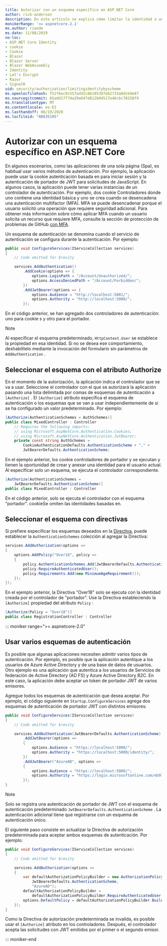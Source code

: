```yaml
---
title: Autorizar con un esquema específico en ASP.NET Core
author: rick-anderson
description: En este artículo se explica cómo limitar la identidad a un esquema específico cuando se trabaja con varios métodos de autenticación.
monikerRange: '>= aspnetcore-2.1'
ms.author: riande
ms.date: 11/08/2019
no-loc:
- ASP.NET Core Identity
- cookie
- Cookie
- Blazor
- Blazor Server
- Blazor WebAssembly
- Identity
- Let's Encrypt
- Razor
- SignalR
uid: security/authorization/limitingidentitybyscheme
ms.openlocfilehash: f52f6ec9c557add2c66105397eb2733a0dcb9e87
ms.sourcegitcommit: 65add17f74a29a647d812b04517e46cbc78258f9
ms.translationtype: MT
ms.contentlocale: es-ES
ms.lasthandoff: 08/19/2020
ms.locfileid: "88635195"
---
```

# <a name="authorize-with-a-specific-scheme-in-aspnet-core"></a>Autorizar con un esquema específico en ASP.NET Core

En algunos escenarios, como las aplicaciones de una sola página (Spa), es habitual usar varios métodos de autenticación. Por ejemplo, la aplicación puede usar la cookie autenticación basada en para iniciar sesión y la autenticación de portador de JWT para solicitudes de JavaScript. En algunos casos, la aplicación puede tener varias instancias de un controlador de autenticación. Por ejemplo, dos cookie Controladores donde uno contiene una identidad básica y uno se crea cuando se desencadena una autenticación multifactor (MFA). MFA se puede desencadenar porque el usuario solicitó una operación que requiere seguridad adicional. Para obtener más información sobre cómo aplicar MFA cuando un usuario solicita un recurso que requiere MFA, consulte la sección de protección de problemas de GitHub [con MFA](https://github.com/dotnet/AspNetCore.Docs/issues/15791#issuecomment-580464195).

Un esquema de autenticación se denomina cuando el servicio de autenticación se configura durante la autenticación. Por ejemplo:

```csharp
public void ConfigureServices(IServiceCollection services)
{
    // Code omitted for brevity

    services.AddAuthentication()
        .AddCookie(options => {
            options.LoginPath = "/Account/Unauthorized/";
            options.AccessDeniedPath = "/Account/Forbidden/";
        })
        .AddJwtBearer(options => {
            options.Audience = "http://localhost:5001/";
            options.Authority = "http://localhost:5000/";
        });
```

En el código anterior, se han agregado dos controladores de autenticación: uno para cookie s y otro para el portador.

>[!NOTE]
>Al especificar el esquema predeterminado, `HttpContext.User` se establece la propiedad en esa identidad. Si no se desea ese comportamiento, deshabilítelo mediante la invocación del formulario sin parámetros de `AddAuthentication` .

## <a name="selecting-the-scheme-with-the-authorize-attribute"></a>Seleccionar el esquema con el atributo Authorize

En el momento de la autorización, la aplicación indica el controlador que se va a usar. Seleccione el controlador con el que se autorizará la aplicación pasando una lista delimitada por comas de esquemas de autenticación a `[Authorize]` . El `[Authorize]` atributo especifica el esquema de autenticación o los esquemas que se van a usar independientemente de si se ha configurado un valor predeterminado. Por ejemplo:

```csharp
[Authorize(AuthenticationSchemes = AuthSchemes)]
public class MixedController : Controller
    // Requires the following imports:
    // using Microsoft.AspNetCore.Authentication.Cookies;
    // using Microsoft.AspNetCore.Authentication.JwtBearer;
    private const string AuthSchemes =
        CookieAuthenticationDefaults.AuthenticationScheme + "," +
        JwtBearerDefaults.AuthenticationScheme;
```

En el ejemplo anterior, los cookie controladores de portador y se ejecutan y tienen la oportunidad de crear y anexar una identidad para el usuario actual. Al especificar solo un esquema, se ejecuta el controlador correspondiente.

```csharp
[Authorize(AuthenticationSchemes = 
    JwtBearerDefaults.AuthenticationScheme)]
public class MixedController : Controller
```

En el código anterior, solo se ejecuta el controlador con el esquema "portador". cookieSe omiten las identidades basadas en.

## <a name="selecting-the-scheme-with-policies"></a>Seleccionar el esquema con directivas

Si prefiere especificar los esquemas deseados en la [Directiva](xref:security/authorization/policies), puede establecer la `AuthenticationSchemes` colección al agregar la Directiva:

```csharp
services.AddAuthorization(options =>
{
    options.AddPolicy("Over18", policy =>
    {
        policy.AuthenticationSchemes.Add(JwtBearerDefaults.AuthenticationScheme);
        policy.RequireAuthenticatedUser();
        policy.Requirements.Add(new MinimumAgeRequirement());
    });
});
```

En el ejemplo anterior, la Directiva "Over18" solo se ejecuta con la identidad creada por el controlador de "portador". Use la Directiva estableciendo la `[Authorize]` propiedad del atributo `Policy` :

```csharp
[Authorize(Policy = "Over18")]
public class RegistrationController : Controller
```

::: moniker range=">= aspnetcore-2.0"

## <a name="use-multiple-authentication-schemes"></a>Usar varios esquemas de autenticación

Es posible que algunas aplicaciones necesiten admitir varios tipos de autenticación. Por ejemplo, es posible que la aplicación autentique a los usuarios de Azure Active Directory y de una base de datos de usuarios. Otro ejemplo es una aplicación que autentica a los usuarios de Servicios de federación de Active Directory (AD FS) y Azure Active Directory B2C. En este caso, la aplicación debe aceptar un token de portador JWT de varios emisores.

Agregue todos los esquemas de autenticación que desea aceptar. Por ejemplo, el código siguiente en `Startup.ConfigureServices` agrega dos esquemas de autenticación de portador JWT con distintos emisores:

```csharp
public void ConfigureServices(IServiceCollection services)
{
    // Code omitted for brevity

    services.AddAuthentication(JwtBearerDefaults.AuthenticationScheme)
        .AddJwtBearer(options =>
        {
            options.Audience = "https://localhost:5000/";
            options.Authority = "https://localhost:5000/identity/";
        })
        .AddJwtBearer("AzureAD", options =>
        {
            options.Audience = "https://localhost:5000/";
            options.Authority = "https://login.microsoftonline.com/eb971100-6f99-4bdc-8611-1bc8edd7f436/";
        });
}
```

> [!NOTE]
> Solo se registra una autenticación de portador de JWT con el esquema de autenticación predeterminado `JwtBearerDefaults.AuthenticationScheme` . La autenticación adicional tiene que registrarse con un esquema de autenticación único.

El siguiente paso consiste en actualizar la Directiva de autorización predeterminada para aceptar ambos esquemas de autenticación. Por ejemplo:

```csharp
public void ConfigureServices(IServiceCollection services)
{
    // Code omitted for brevity

    services.AddAuthorization(options =>
    {
        var defaultAuthorizationPolicyBuilder = new AuthorizationPolicyBuilder(
            JwtBearerDefaults.AuthenticationScheme,
            "AzureAD");
        defaultAuthorizationPolicyBuilder = 
            defaultAuthorizationPolicyBuilder.RequireAuthenticatedUser();
        options.DefaultPolicy = defaultAuthorizationPolicyBuilder.Build();
    });
}
```

Como la Directiva de autorización predeterminada se invalida, es posible usar el `[Authorize]` atributo en los controladores. Después, el controlador acepta las solicitudes con JWT emitidos por el primer o el segundo emisor.

::: moniker-end
